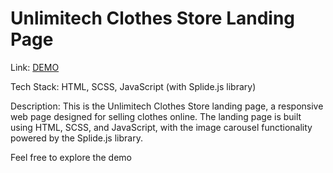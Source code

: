 # Unlimitech Clothes Store Landing Page

Link: [DEMO](https://mikioooo.github.io/unlimitech-store-landing-page/)

Tech Stack: HTML, SCSS, JavaScript (with Splide.js library)

Description:
This is the Unlimitech Clothes Store landing page, 
a responsive web page designed for selling clothes online. 
The landing page is built using HTML, SCSS, and JavaScript, 
with the image carousel functionality powered by the Splide.js library.

Feel free to explore the demo
